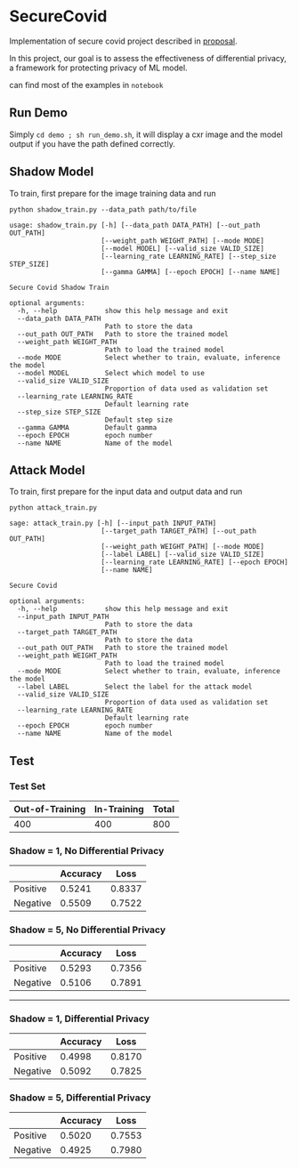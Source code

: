 # SecureCovid

Implementation of secure covid project described in <a href="https://drive.google.com/file/d/1Odv8z8mtWyKuNxhsem-cj6CA3QCb_QnS/view?usp=sharing">proposal</a>.

<p>In this project, our goal is to assess the effectiveness of differential privacy, a framework for protecting privacy of ML model.
</p>

can find most of the examples in <code>notebook</code>

## Run Demo

Simply `cd demo ; sh run_demo.sh`, it will display a cxr image and the model output if you have the path defined correctly.

## Shadow Model

To train, first prepare for the image training data and run

<code>python shadow_train.py --data_path path/to/file</code>

```
usage: shadow_train.py [-h] [--data_path DATA_PATH] [--out_path OUT_PATH]
                       [--weight_path WEIGHT_PATH] [--mode MODE]
                       [--model MODEL] [--valid_size VALID_SIZE]
                       [--learning_rate LEARNING_RATE] [--step_size STEP_SIZE]
                       [--gamma GAMMA] [--epoch EPOCH] [--name NAME]

Secure Covid Shadow Train

optional arguments:
  -h, --help            show this help message and exit
  --data_path DATA_PATH
                        Path to store the data
  --out_path OUT_PATH   Path to store the trained model
  --weight_path WEIGHT_PATH
                        Path to load the trained model
  --mode MODE           Select whether to train, evaluate, inference the model
  --model MODEL         Select which model to use
  --valid_size VALID_SIZE
                        Proportion of data used as validation set
  --learning_rate LEARNING_RATE
                        Default learning rate
  --step_size STEP_SIZE
                        Default step size
  --gamma GAMMA         Default gamma
  --epoch EPOCH         epoch number
  --name NAME           Name of the model
```



## Attack Model

To train, first prepare for the input data and output data and run

<code>python attack_train.py</code>

```
sage: attack_train.py [-h] [--input_path INPUT_PATH]
                       [--target_path TARGET_PATH] [--out_path OUT_PATH]
                       [--weight_path WEIGHT_PATH] [--mode MODE]
                       [--label LABEL] [--valid_size VALID_SIZE]
                       [--learning_rate LEARNING_RATE] [--epoch EPOCH]
                       [--name NAME]

Secure Covid

optional arguments:
  -h, --help            show this help message and exit
  --input_path INPUT_PATH
                        Path to store the data
  --target_path TARGET_PATH
                        Path to store the data
  --out_path OUT_PATH   Path to store the trained model
  --weight_path WEIGHT_PATH
                        Path to load the trained model
  --mode MODE           Select whether to train, evaluate, inference the model
  --label LABEL         Select the label for the attack model
  --valid_size VALID_SIZE
                        Proportion of data used as validation set
  --learning_rate LEARNING_RATE
                        Default learning rate
  --epoch EPOCH         epoch number
  --name NAME           Name of the model
```



## Test

### Test Set

| Out-of-Training | In-Training | Total |
| --------------- | ----------- | ----- |
| 400             | 400         | 800   |

### Shadow = 1, No Differential Privacy

|          | Accuracy | Loss   |
| -------- | -------- | ------ |
| Positive | 0.5241   | 0.8337 |
| Negative | 0.5509   | 0.7522 |



### Shadow = 5, No Differential Privacy

|          | Accuracy | Loss   |
| -------- | -------- | ------ |
| Positive | 0.5293   | 0.7356 |
| Negative | 0.5106   | 0.7891 |

---



### Shadow = 1, Differential Privacy

|          | Accuracy | Loss   |
| -------- | -------- | ------ |
| Positive | 0.4998   | 0.8170 |
| Negative | 0.5092   | 0.7825 |



### Shadow = 5, Differential Privacy

|          | Accuracy | Loss   |
| -------- | -------- | ------ |
| Positive | 0.5020   | 0.7553 |
| Negative | 0.4925   | 0.7980 |
